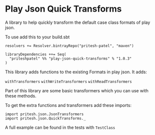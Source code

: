 # Play Json Quick Transforms

A library to help quickly transform the default case class formats of play json.

To use add this to your build.sbt

```
resolvers += Resolver.bintrayRepo("pritesh-patel", "maven")

libraryDependencies ++= Seq(
  "priteshpatel" %% "play-json-quick-transforms" % "1.0.3"
)
```

This library adds functions to the existing Formats in play json.
It adds:

`withTransformers`
`withWriteTransformers`
`withReadTransformers`


Part of this library are some basic transformers which you can use with these methods.

To get the extra functions and transformers add these imports:

```
import pritesh.json.JsonTransformers
import pritesh.json.QuickTransforms._
```

A full example can be found in the tests with `TestClass`
